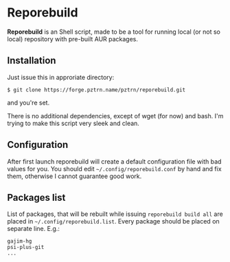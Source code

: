 # Reporebuild

**Reporebuild** is an Shell script, made to be a tool for running local (or not so local) repository with pre-built AUR packages.

## Installation

Just issue this in approriate directory:

    $ git clone https://forge.pztrn.name/pztrn/reporebuild.git

and you're set.

There is no additional dependencies, except of wget (for now) and bash. I'm trying to make this script very sleek and clean.

## Configuration

After first launch reporebuild will create a default configuration file with bad values for you. You should edit `~/.config/reporebuild.conf` by hand and fix them, otherwise I cannot guarantee good work.

## Packages list

List of packages, that will be rebuilt while issuing `reporebuild build all` are placed in `~/.config/reporebuild.list`. Every package should be placed on separate line. E.g.:

    gajim-hg
    psi-plus-git
    ...
